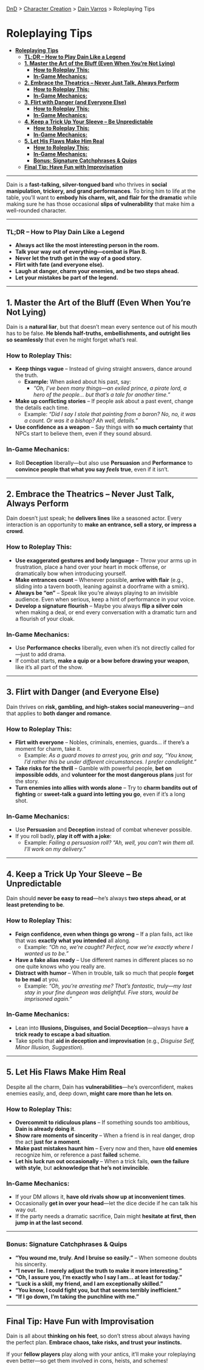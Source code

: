 [DnD](../../readme.md) > [Character Creation](../../character-creation.md) > [Dain Varros](./DnD_2024_PC_Bard_Male.md) > Roleplaying Tips

# **Roleplaying Tips**

- [**Roleplaying Tips**](#roleplaying-tips)
  - [**TL;DR – How to Play Dain Like a Legend**](#tldr--how-to-play-dain-like-a-legend)
  - [**1. Master the Art of the Bluff (Even When You’re Not Lying)**](#1-master-the-art-of-the-bluff-even-when-youre-not-lying)
    - [**How to Roleplay This:**](#how-to-roleplay-this)
    - [**In-Game Mechanics:**](#in-game-mechanics)
  - [**2. Embrace the Theatrics – Never Just Talk, Always Perform**](#2-embrace-the-theatrics--never-just-talk-always-perform)
    - [**How to Roleplay This:**](#how-to-roleplay-this-1)
    - [**In-Game Mechanics:**](#in-game-mechanics-1)
  - [**3. Flirt with Danger (and Everyone Else)**](#3-flirt-with-danger-and-everyone-else)
    - [**How to Roleplay This:**](#how-to-roleplay-this-2)
    - [**In-Game Mechanics:**](#in-game-mechanics-2)
  - [**4. Keep a Trick Up Your Sleeve – Be Unpredictable**](#4-keep-a-trick-up-your-sleeve--be-unpredictable)
    - [**How to Roleplay This:**](#how-to-roleplay-this-3)
    - [**In-Game Mechanics:**](#in-game-mechanics-3)
  - [**5. Let His Flaws Make Him Real**](#5-let-his-flaws-make-him-real)
    - [**How to Roleplay This:**](#how-to-roleplay-this-4)
    - [**In-Game Mechanics:**](#in-game-mechanics-4)
    - [**Bonus: Signature Catchphrases \& Quips**](#bonus-signature-catchphrases--quips)
  - [**Final Tip: Have Fun with Improvisation**](#final-tip-have-fun-with-improvisation)

---

Dain is a **fast-talking, silver-tongued bard** who thrives in **social manipulation, trickery, and grand performances**. To bring him to life at the table, you’ll want to **embody his charm, wit, and flair for the dramatic** while making sure he has those occasional **slips of vulnerability** that make him a well-rounded character.

---

### **TL;DR – How to Play Dain Like a Legend**

- **Always act like the most interesting person in the room.**
- **Talk your way out of everything—combat is Plan B.**
- **Never let the truth get in the way of a good story.**
- **Flirt with fate (and everyone else).**
- **Laugh at danger, charm your enemies, and be two steps ahead.**
- **Let your mistakes be part of the legend.**

---

## **1. Master the Art of the Bluff (Even When You’re Not Lying)**

Dain is a **natural liar**, but that doesn’t mean every sentence out of his mouth has to be false. **He blends half-truths, embellishments, and outright lies so seamlessly** that even he might forget what’s real.

### **How to Roleplay This:**

- **Keep things vague** – Instead of giving straight answers, dance around the truth.
  - **Example:** When asked about his past, say:
    - _“Oh, I’ve been many things—an exiled prince, a pirate lord, a hero of the people… but that’s a tale for another time.”_
- **Make up conflicting stories** – If people ask about a past event, change the details each time.
  - Example: _“Did I say I stole that painting from a baron? No, no, it was a count. Or was it a bishop? Ah well, details.”_
- **Use confidence as a weapon** – Say things with **so much certainty** that NPCs start to believe them, even if they sound absurd.

### **In-Game Mechanics:**

- Roll **Deception** liberally—but also use **Persuasion** and **Performance** to **convince people that what you say _feels_ true**, even if it isn’t.

---

## **2. Embrace the Theatrics – Never Just Talk, Always Perform**

Dain doesn’t just speak; he **delivers lines** like a seasoned actor. Every interaction is an opportunity to **make an entrance, sell a story, or impress a crowd**.

### **How to Roleplay This:**

- **Use exaggerated gestures and body language** – Throw your arms up in frustration, place a hand over your heart in mock offense, or dramatically bow when introducing yourself.
- **Make entrances count** – Whenever possible, **arrive with flair** (e.g., sliding into a tavern booth, leaning against a doorframe with a smirk).
- **Always be “on”** – Speak like you’re always playing to an invisible audience. Even when serious, keep a hint of performance in your voice.
- **Develop a signature flourish** – Maybe you always **flip a silver coin** when making a deal, or end every conversation with a dramatic turn and a flourish of your cloak.

### **In-Game Mechanics:**

- Use **Performance checks** liberally, even when it’s not directly called for—just to add drama.
- If combat starts, **make a quip or a bow before drawing your weapon**, like it’s all part of the show.

---

## **3. Flirt with Danger (and Everyone Else)**

Dain thrives on **risk, gambling, and high-stakes social maneuvering**—and that applies to **both danger and romance**.

### **How to Roleplay This:**

- **Flirt with everyone** – Nobles, criminals, enemies, guards… if there’s a moment for charm, take it.
  - Example: _As a guard moves to arrest you, grin and say, “You know, I’d rather this be under different circumstances. I prefer candlelight.”_
- **Take risks for the thrill** – Gamble with powerful people, **bet on impossible odds**, and **volunteer for the most dangerous plans** just for the story.
- **Turn enemies into allies with words alone** – Try to **charm bandits out of fighting** or **sweet-talk a guard into letting you go**, even if it’s a long shot.

### **In-Game Mechanics:**

- Use **Persuasion** and **Deception** instead of combat whenever possible.
- If you roll badly, **play it off with a joke**:
  - Example: _Failing a persuasion roll? “Ah, well, you can’t win them all. I’ll work on my delivery.”_

---

## **4. Keep a Trick Up Your Sleeve – Be Unpredictable**

Dain should **never be easy to read**—he’s always **two steps ahead, or at least pretending to be**.

### **How to Roleplay This:**

- **Feign confidence, even when things go wrong** – If a plan fails, act like that was **exactly what you intended** all along.
  - Example: _“Oh no, we’re caught? Perfect, now we’re exactly where I wanted us to be.”_
- **Have a fake alias ready** – Use different names in different places so no one quite knows who you really are.
- **Distract with humor** – When in trouble, talk so much that people **forget to be mad** at you.
  - Example: _“Oh, you’re arresting me? That’s fantastic, truly—my last stay in your fine dungeon was delightful. Five stars, would be imprisoned again.”_

### **In-Game Mechanics:**

- Lean into **Illusions, Disguises, and Social Deception**—always have **a trick ready to escape a bad situation**.
- Take spells that **aid in deception and improvisation** (e.g., _Disguise Self, Minor Illusion, Suggestion_).

---

## **5. Let His Flaws Make Him Real**

Despite all the charm, Dain has **vulnerabilities**—he’s overconfident, makes enemies easily, and, deep down, **might care more than he lets on**.

### **How to Roleplay This:**

- **Overcommit to ridiculous plans** – If something sounds too ambitious, **Dain is already doing it**.
- **Show rare moments of sincerity** – When a friend is in real danger, drop the act **just for a moment**.
- **Make past mistakes haunt him** – Every now and then, have **old enemies** recognize him, or reference a past **failed** scheme.
- **Let his luck run out occasionally** – When a trick fails, **own the failure with style**, but **acknowledge that he’s not invincible**.

### **In-Game Mechanics:**

- If your DM allows it, **have old rivals show up at inconvenient times**.
- Occasionally **get in over your head**—let the dice decide if he can talk his way out.
- If the party needs a dramatic sacrifice, Dain might **hesitate at first, then jump in at the last second**.

---

### **Bonus: Signature Catchphrases & Quips**

- **“You wound me, truly. And I bruise so easily.”** – When someone doubts his sincerity.
- **“I never lie. I merely adjust the truth to make it more interesting.”**
- **“Oh, I assure you, I’m exactly who I say I am… at least for today.”**
- **“Luck is a skill, my friend, and I am exceptionally skilled.”**
- **“You know, I could fight you, but that seems terribly inefficient.”**
- **“If I go down, I’m taking the punchline with me.”**

---

## **Final Tip: Have Fun with Improvisation**

Dain is all about **thinking on his feet**, so don’t stress about always having the perfect plan. **Embrace chaos, take risks, and trust your instincts.**

If your **fellow players** play along with your antics, it’ll make your roleplaying even better—so get them involved in cons, heists, and schemes!
